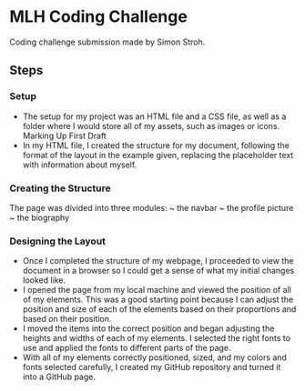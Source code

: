 # MLH Coding Challenge

Coding challenge submission made by Simon Stroh.

## Steps

  ### Setup
  - The setup for my project was an HTML file and a CSS file, as well as a folder where I would store all of my assets, such as images or icons.
  Marking Up First Draft
  - In my HTML file, I created the structure for my document, following the format of the layout in the example given, replacing the placeholder text with information about myself.
  ### Creating the Structure
  The page was divided into three modules:
  ~ the navbar
  ~ the profile picture
  ~ the biography
  ### Designing the Layout
  - Once I completed the structure of my webpage, I proceeded to view the document in a browser so I could get a sense of what my initial changes looked like.
  - I opened the page from my local machine and viewed the position of all of my elements. This was a good starting point because I can adjust the position and size of each of the elements based on their proportions and based on their position.
  - I moved the items into the correct position and began adjusting the heights and widths of each of my elements. I selected the right fonts to use and applied the fonts to different parts of the page.
  - With all of my elements correctly positioned, sized, and my colors and fonts selected carefully, I created my GitHub repository and turned it into a GitHub page.
